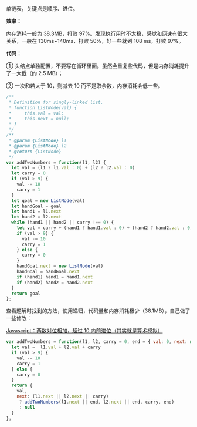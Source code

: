 单链表，关键点是顺序、进位。

**效率：**

内存消耗一般为 38.3MB，打败 97%。发现执行用时不太稳，感觉和网速有很大关系，一般在 130ms~140ms，打败 50%，好一些就到 108 ms，打败 97%。

**代码：**

① 头结点单独配置，不要写在循环里面。虽然会重复些代码，但是内存消耗提升了一大截（约 2.5 MB）；

② 一次和若大于 10，则减去 10 而不是取余数，内存消耗会低一些。

```javascript
/**
 * Definition for singly-linked list.
 * function ListNode(val) {
 *     this.val = val;
 *     this.next = null;
 * }
 */
/**
 * @param {ListNode} l1
 * @param {ListNode} l2
 * @return {ListNode}
 */
var addTwoNumbers = function(l1, l2) {
  let val = (l1 ? l1.val : 0) + (l2 ? l2.val : 0)
  let carry = 0
  if (val > 9) {
    val -= 10
    carry = 1
  }
  let goal = new ListNode(val)
  let handGoal = goal
  let hand1 = l1.next
  let hand2 = l2.next
  while (hand1 || hand2 || carry !== 0) {
    let val = carry + (hand1 ? hand1.val : 0) + (hand2 ? hand2.val : 0)
    if (val > 9) {
      val -= 10
      carry = 1
    } else {
      carry = 0
    }
    handGoal.next = new ListNode(val)
    handGoal = handGoal.next
    if (hand1) hand1 = hand1.next
    if (hand2) hand2 = hand2.next
  }
  return goal
};
```

查看题解时找到的方法，使用递归，代码量和内存消耗极少（38.1MB），自己做了一些修改：

[Javascript：两数对位相加，超过 10 向前进位（其实就是算术模拟）](https://leetcode-cn.com/problems/add-two-numbers/solution/javascriptliang-shu-dui-wei-xiang-jia-chao-guo-10-/)

```javascript
var addTwoNumbers = function(l1, l2, carry = 0, end = { val: 0, next: null }) {
  let val =  l1.val + l2.val + carry
  if (val > 9) {
    val -= 10
    carry = 1
  } else {
    carry = 0
  }
  return {
    val,
    next: (l1.next || l2.next || carry)
     ? addTwoNumbers(l1.next || end, l2.next || end, carry, end)
     : null
  }
};
```
